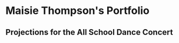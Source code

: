 # Maisie Thompson's Portfolio
## Projections for the All School Dance Concert
<script src="processing.min.js"></script>
<canvas data-processing-sources="bouncing_particles.pde"></canvas>
<canvas data-processing-sources="smoke.pde"></canvas>


<canvas data-processing-sources="optical_illusion.pde"></canvas>


<canvas data-processing-sources="noisy_fabric.pde"></canvas>

